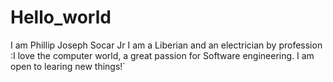 # Hello_world
I am Phillip Joseph Socar Jr
I am a Liberian and an electrician by profession
:I love the computer world, a great passion for Software engineering.
I am open to learing new things!`
